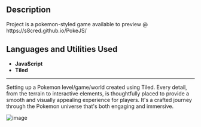<h2>Description</h2>
Project is a pokemon-styled game available to preview @ https://s8cred.github.io/PokeJS/
<br />


<h2>Languages and Utilities Used</h2>

- <b>JavaScript</b> 
- <b>Tiled</b>

____________________________________________________________________________________________________________________________________________

Setting up a Pokemon level/game/world created using Tiled. Every detail, from the terrain to interactive elements, is thoughtfully placed to provide a smooth and visually appealing experience for players. It's a crafted journey through the Pokemon universe that's both engaging and immersive.

![image](https://github.com/eepyboi/Pokemon-JS-game/assets/128871508/0164ee14-8d6f-4feb-a17a-b21674113467)
